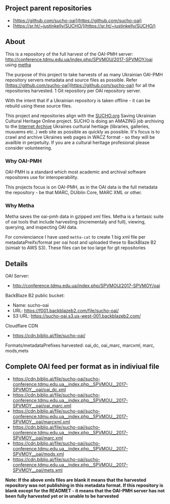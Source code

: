 ## Project parent repositories

 * [https://github.com/sucho-oai](https://github.com/sucho-oai)
 * [https://sr.ht/~justinkelly/SUCHO/](https://sr.ht/~justinkelly/SUCHO/)

## About

This is a repository of the full harvest of the OAI-PMH server: http://conference.tdmu.edu.ua/index.php/SPVMOU/2017-SPVMOY/oai using [metha](https://github.com/miku/metha)

The purpose of this project to take harvests of as many Ukrainian OAI-PMH repository servers metadata and source files as possible. Refer [https://github.com/sucho-oai](https://github.com/sucho-oai) for all the repositories harvested. 1 Git repository per OAI repository server.

With the intent that if a Ukrainian repository is taken offline - it can be rebuild using these source files.

This project and repositories align with the [SUCHO.org](https://sucho.org) Saving Ukrainian Cultural Heritage Online project. SUCHO is doing an AMAZING job archiving to the [Internet Archive](https://archive.org) Ukraines curltural hertiage (libraries, galleries, musuems etc..) web site as possible as quickly as possible. It's focus is to crawl and archive Ukraines web pages in WACZ format - so they will be availble in perpetuity. If you are a cultural heritage profesional please consider volunteering.

### Why OAI-PMH

OAI-PMH is a standard which most academic and archival software repositores use for interoperability.

This projects focus is on OAI-PMH, as in the OAI data is the full metadata the repository - be that MARC, DUiblin Core, MARC XML or other.

### Why Metha

Metha saves the oai-pmh data in gzipped xml files. Metha is a fantasic suite of oai tools that include harvesting (incrementaly and full), viewing, querying, and inspecting OAI data. 

For convienciance I have used `metha-cat` to create 1 big xml file per metadataPreifx/format per oai host and uploaded these to BackBlaze B2 (simialr to AWS S3). These files can be too large for git repositories

## Details

OAI Server: 

 * http://conference.tdmu.edu.ua/index.php/SPVMOU/2017-SPVMOY/oai

BackBlaze B2 public bucket:

 * Name: sucho-oai
 * URL:
https://f001.backblazeb2.com/file/sucho-oai/
 * S3 URL: https://sucho-oai.s3.us-west-001.backblazeb2.com/

Cloudflare CDN 

 * https://cdn.biblio.ai/file/sucho-oai/

Formats/metadataPrefixes harvested: oai_dc, oai_marc, marcxml, marc, mods,mets

## Complete OAI feed per format as in indiviual file

* https://cdn.biblio.ai/file/sucho-oai/sucho-conference.tdmu.edu.ua__index.php__SPVMOU__2017-SPVMOY__oai/oai_dc.xml
* https://cdn.biblio.ai/file/sucho-oai/sucho-conference.tdmu.edu.ua__index.php__SPVMOU__2017-SPVMOY__oai/oai_marc.xml
* https://cdn.biblio.ai/file/sucho-oai/sucho-conference.tdmu.edu.ua__index.php__SPVMOU__2017-SPVMOY__oai/marcxml.xml
* https://cdn.biblio.ai/file/sucho-oai/sucho-conference.tdmu.edu.ua__index.php__SPVMOU__2017-SPVMOY__oai/marc.xml
* https://cdn.biblio.ai/file/sucho-oai/sucho-conference.tdmu.edu.ua__index.php__SPVMOU__2017-SPVMOY__oai/mods.xml
* https://cdn.biblio.ai/file/sucho-oai/sucho-conference.tdmu.edu.ua__index.php__SPVMOU__2017-SPVMOY__oai/mets.xml


**Note: If the above xmls files are blank it means that the harvested repository was not publishing in this metadata format. If this repository is blank except for the READMET - it means that the OAI-PMH server has not been fully harvested yet or in unable to be harvested**
